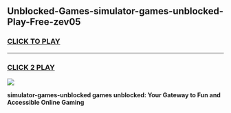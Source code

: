 
## Unblocked-Games-simulator-games-unblocked-Play-Free-zev05
<h3>
<a href="https://premium76.site?title=simulator-games-unblocked&ref=15A">CLICK TO PLAY</a></h3>
<hr>

<h3>
<a href="https://premium76.site?title=simulator-games-unblocked&ref=15A">CLICK 2 PLAY</a>
  
</h3>

<a href="https://premium76.site?title=simulator-games-unblocked&ref=15A"><img src="https://clearcache.store/games.png"></a>


**simulator-games-unblocked games unblocked: Your Gateway to Fun and Accessible Online Gaming**
